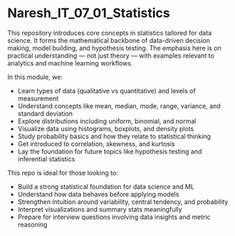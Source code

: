 # Naresh_IT_07_01_Statistics

This repository introduces core concepts in statistics tailored for data science. It forms the mathematical backbone of data-driven decision making, model building, and hypothesis testing. The emphasis here is on practical understanding — not just theory — with examples relevant to analytics and machine learning workflows.

In this module, we:

- Learn types of data (qualitative vs quantitative) and levels of measurement
- Understand concepts like mean, median, mode, range, variance, and standard deviation
- Explore distributions including uniform, binomial, and normal
- Visualize data using histograms, boxplots, and density plots
- Study probability basics and how they relate to statistical thinking
- Get introduced to correlation, skewness, and kurtosis
- Lay the foundation for future topics like hypothesis testing and inferential statistics

This repo is ideal for those looking to:

- Build a strong statistical foundation for data science and ML
- Understand how data behaves before applying models
- Strengthen intuition around variability, central tendency, and probability
- Interpret visualizations and summary stats meaningfully
- Prepare for interview questions involving data insights and metric reasoning
